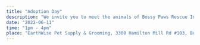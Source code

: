 ```yaml
---
title: "Adoption Day"
description: "We invite you to meet the animals of Bossy Paws Rescue Inc."
date: "2022-06-11"
time: "1pm - 4pm"
place: "EarthWise Pet Supply & Grooming, 3300 Hamilton Mill Rd #103, Buford, GA 30519"
---
```

